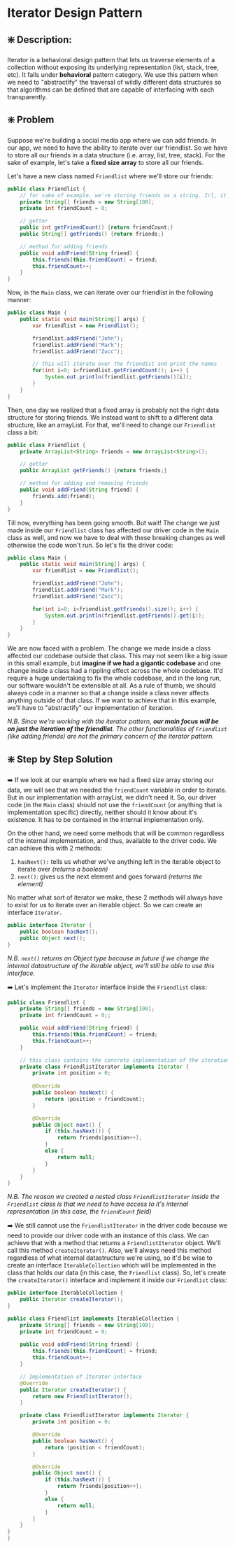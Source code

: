 # Iterator Design Pattern

## ❇️ Description:
Iterator is a behavioral design pattern that lets us traverse elements of a collection without exposing its underlying representation (list, stack, tree, etc). It falls under **behavioral** pattern category. We use this pattern when we need to "abstractify" the traversal of wildly different data structures so that algorithms can be defined that are capable of interfacing with each transparently.



## ❇️ Problem
Suppose we're building a social media app where we can add friends. In our app, we need to have the ability to iterate over our friendlist. So we have to store all our friends in a data structure (i.e. array, list, tree, stack). For the sake of example, let's take a **fixed size array** to store all our friends.

Let's have a new class named `Friendlist` where we'll store our friends:
```java
public class Friendlist {
    // for sake of example, we're storing friends as a string. Irl, it'd be an object
    private String[] friends = new String[100];
    private int friendCount = 0;

    // getter
    public int getFriendCount() {return friendCount;}
    public String[] getFriends() {return friends;}

    // method for adding friends
    public void addFriend(String friend) {
        this.friends[this.friendCount] = friend;
        this.friendCount++;
    }
}
```
Now, in the `Main` class, we can iterate over our friendlist in the following manner:
```java
public class Main {
    public static void main(String[] args) {
        var friendlist = new Friendlist();

        friendlist.addFriend("John");
        friendlist.addFriend("Mark");
        friendlist.addFriend("Zucc");

        // this will iterate over the friendist and print the names
        for(int i=0; i<friendlist.getFriendCount(); i++) {
            System.out.println(friendlist.getFriends()[i]);
        }
    }
}
```


Then, one day we realized that a fixed array is probably not the right data structure for storing friends. We instead want to shift to a different data structure, like an arrayList. For that, we'll need to change our `Friendlist` class a bit:

```java
public class Friendlist {
    private ArrayList<String> friends = new ArrayList<String>();

    // getter
    public ArrayList getFriends() {return friends;}

    // method for adding and removing friends
    public void addFriend(String friend) {
        friends.add(friend);
    }
}
```

Till now, everything has been going smooth. But wait! The change we just made inside our `Friendlist` class has affected our driver code in the `Main` class as well, and now we have to deal with these breaking changes as well otherwise the code won't run.
So let's fix the driver code:
```java
public class Main {
    public static void main(String[] args) {
        var friendlist = new Friendlist();

        friendlist.addFriend("John");
        friendlist.addFriend("Mark");
        friendlist.addFriend("Zucc");

        for(int i=0; i<friendlist.getFriends().size(); i++) {
            System.out.println(friendlist.getFriends().get(i));
        }
    }
}
```

We are now faced with a problem. The change we made inside a class affected our codebase outside that class. This may not seem like a big issue in this small example, but **imagine if we had a gigantic codebase** and one change inside a class had a rippling effect across the whole codebase. It'd require a huge undertaking to fix the whole codebase, and in the long run, our software wouldn't be extensible at all. As a rule of thumb, we should always code in a manner so that a change inside a class never affects anything outside of that class. If we want to achieve that in this example, we'll have to "abstractify" our implementation of iteration.

_N.B. Since we're working with the iterator pattern, **our main focus will be on just the iteration of the friendlist**. The other functionalities of `Friendlist` (like adding friends) are not the primary concern of the iterator pattern._ 



## ❇️ Step by Step Solution

➡️ If we look at our example where we had a fixed size array storing our data, we will see that we needed the `friendCount` variable in order to iterate. But in our implementation with arrayList, we didn't need it. So, our driver code (in the `Main` class) should not use the `friendCount` (or anything that is implementation specific) directly, neither should it know about it's existence. It has to be contained in the internal implementation only. 

On the other hand, we need some methods that will be common regardless of the internal implementation, and thus, available to the driver code. We can achieve this with 2 methods:
1. `hasNext():` tells us whether we've anything left in the iterable object to iterate over _(returns a boolean)_
2. `next()`: gives us the next element and goes forward _(returns the element)_

No matter what sort of iterator we make, these 2 methods will always have to exist for us to iterate over an iterable object. So we can create an interface `Iterator`.
```java
public interface Iterator {
    public boolean hasNext();
    public Object next();
}
```

_N.B. `next()` returns an Object type because in future if we change the internal datastructure of the iterable object, we'll still be able to use this interface._

➡️ Let's implement the `Iterator` interface inside the `Friendlist` class:
```java
public class Friendlist {
    private String[] friends = new String[100];
    private int friendCount = 0;;

    public void addFriend(String friend) {
        this.friends[this.friendCount] = friend;
        this.friendCount++;
    }

    // this class contains the concrete implementation of the iteration logic
    private class FriendlistIterator implements Iterator {
        private int position = 0;
        
        @Override
        public boolean hasNext() {
            return (position < friendCount);
        }

        @Override
        public Object next() {
            if (this.hasNext()) {
                return friends[position++];
            }
            else {
                return null;
            }
        }
    }
}
```
_N.B. The reason we created a nested class `FriendlistIterator` inside the `Friendlist` class is that we need to have access to it's internal representation (in this case, the `friendCount` field)_ 

➡️ We still cannot use the `FriendlistIterator` in the driver code because we need to provide our driver code with an instance of this class. We can achieve that with a method that returns a `FriendlistIterator` object. We'll call this method `createIterator()`. Also, we'll always need this method regardless of what internal datastructure we're using, so it'd be wise to create an interface `IterableCollection` which will be implemented in the class that holds our data (in this case, the `Friendlist` class). 
So, let's create the `createIterator()` interface and implement it inside our `Friendlist` class:
```java
public interface IterableCollection {
    public Iterator createIterator();
}
```
```java
public class Friendlist implements IterableCollection {
    private String[] friends = new String[100];
    private int friendCount = 0;
    
    public void addFriend(String friend) {
        this.friends[this.friendCount] = friend;
        this.friendCount++;
    }

    // Implementation of Iterator interface
    @Override
    public Iterator createIterator() {
        return new FriendlistIterator();
    }

    private class FriendlistIterator implements Iterator {
        private int position = 0;

        @Override
        public boolean hasNext() {
            return (position < friendCount);
        }

        @Override
        public Object next() {
            if (this.hasNext()) {
                return friends[position++];
            }
            else {
                return null;
            }
        }
    }
}
}
```

